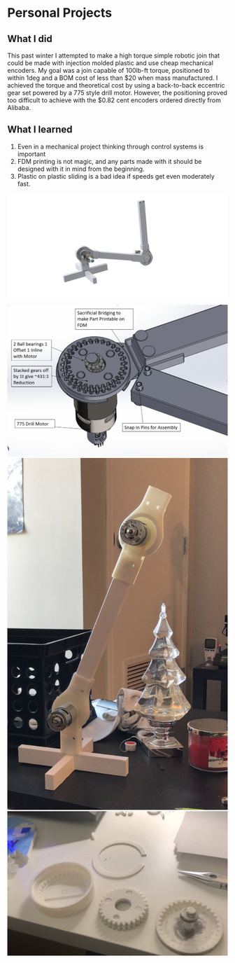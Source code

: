 # Personal Projects
## What I did
This past winter I attempted to make a high torque simple robotic join that could be made with injection molded plastic and use cheap mechanical encoders. My goal was a join capable of 100lb-ft torque, positioned to within 1deg and a BOM cost of less than $20 when mass manufactured.  I achieved the torque and theoretical cost by using a back-to-back eccentric gear set powered by a 775 style drill motor. However, the positioning proved too difficult to achieve with the $0.82 cent encoders ordered directly from Alibaba. 
## What I learned
1. Even in a mechanical project thinking through control systems is important
2. FDM printing is not magic, and any parts made with it should be designed with it in mind from the beginning.
3. Plastic on plastic sliding is a bad idea if speeds get even moderately fast.
 

![](Arm.png)

![](Reducer.png)
![](assemarm.jpg)
![](parts2.JPG)
